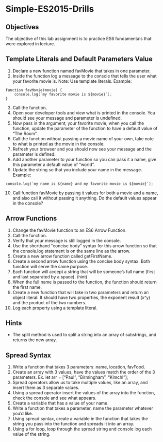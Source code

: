 # Simple-ES2015-Drills

## Objectives

The objective of this lab assignment is to practice ES6 fundamentals that were explored in lecture.

## Template Literals and Default Parameters Value

1. Declare a new function named favMovie that takes in one parameter.
2. Inside the function log a message to the console that tells the user what your favorite movie is. Note: Use template literals. Example:

```
function favMovie(movie) {
    console.log(`my favorite movie is ${movie}`);
}
```

3. Call the function.
4. Open your developer tools and view what is printed in the console. You should see your message and parameter is undefined.
5. Now pass in the argument, your favorite movie, when you call the function, update the parameter of the function to have a default value of “The Room”.
6. Call the function without passing a movie name of your own, take note to what is printed as the movie in the console.
7. Refresh your browser and you should now see your message and the parameter is defined.
8. Add another parameter to your function so you can pass it a name, give this parameter a default value of “world”.
9. Update the string so that you include your name in the message. Example:

```
console.log(`my name is ${name} and my favorite movie is ${movie}`);
```

10. Call function favMovie by passing it values for both a movie and a name, and also call it without passing it anything. Do the default values appear in the console?

## Arrow Functions

1. Change the favMovie function to an ES6 Arrow Function.
2. Call the function.
3. Verify that your message is still logged in the console.
4. Use the shorthand "concise body" syntax for this arrow function so that the console.log statement is on the same line as the arrow.
5. Create a new arrow function called getFirstName.
6. Create a second arrow function using the concise body syntax. Both function will serve the same purpose.
7. Each function will accept a string that will be someone’s full name (first and last separated by a space). (hint)
8. When the full name is passed to the function, the function should return the first name.
9. Create a new function that will take in two parameters and return an object literal. It should have two properties, the exponent result (x^y) and the product of the two numbers.
10. Log each property using a template literal.

## Hints

-   The split method is used to split a string into an array of substrings, and returns the new array.

## Spread Syntax

1. Write a function that takes 3 parameters: name, location, favFood.
2. Create an array with 3 values, have the values match the order of the 3 parameters. Ex. let arr = [“Paul”, “Birmingham”, “Kimchi”];
3. Spread operators allow us to take multiple values, like an array, and insert them as 3 separate values.
4. Using a spread operator insert the values of the array into the function, check the console and see what appears.
5. Create a variable that has a value of your name.
6. Write a function that takes a parameter, name the parameter whatever you’d like.
7. Using spread syntax, create a variable in the function that takes the string you pass into the function and spreads it into an array.
8. Using a for loop, loop through the spread string and console log each value of the string.
